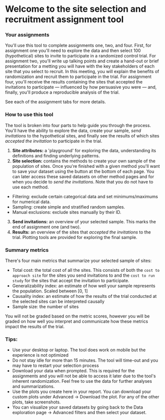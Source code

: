 # Welcome to the site selection and recruitment assignment tool
### Your assignments
You'll use this tool to complete assignments one, two, and four. First, for assignment one you'll need to explore the data and then select 100 (hypothetical) sites to invite to participate in a randomized control trial. For assignment two, you'll write up talking points and create a hand-out or brief presentation for a metting you will have with the key stakeholders of each site that you select to recruit. In this meeting, you will explain the benefits of randomization and recruit them to participate in the trial. For assignment four, you'll receive the results containing the sites that accepted the invitations to participate — influenced by how persuasive you were — and, finally, you'll produce a reproducible analysis of the trial.

See each of the assignment tabs for more details.

### How to use this tool
The tool is broken into four parts to help guide you through the process. You'll have the ability to explore the data, create your sample, _send invitations_ to the hypothetical sites, and finally see the results of which sites _accepted the invitation_ to participate in the trial.

1. **Site attributes:** a 'playground' for exploring the data, understanding its definitions and finding underlying patterns.
2. **Site selection:** contains the methods to create your own sample of the population of sites. Once you're finished with a given method you'll want to save your dataset using the button at the bottom of each page. You can later access these saved datasets on other method pages and for when you decide to _send the invitations_. Note that you do not have to use each method.
  - Filtering: exclude certain categorical data and set minimums/maximums for numerical data.
  - Sampling: create simple and stratified random samples.
  - Manual exclusions: exclude sites manually by their ID.
3. **Send invitations:** an overview of your selected sample. This marks the end of assignment one (and two).
4. **Results:** an overview of the sites that _accepted the invitations_ to the trial. Plotting tools are provided for exploring the final sample.

### Summary metrics
There's four main metrics that summarize your selected sample of sites:
- Total cost: the total cost of all the sites. This consists of both the `cost to approach site` for the sites you send invitations to and the `cost to run study` for the sites that accept the invitation to participate.
- Generalizability index: an estimate of how well your sample represents the population. Scaled between [0, 1]
- Causality index: an estimate of how the results of the trial conducted at the selected sites can be interpreted causally  
- Sample size: the number of sites

You will not be graded based on the metric scores, however you will be graded on how well you interpret and communicate how these metrics impact the results of the trial.

### Tips: 
- Use your desktop or laptop. The tool does work on mobile but the experience is not optimized
- Do not stay idle for more than 15 minutes. The tool will time-out and you may have to restart your selection process
- Download your data when prompted. This is required for the assignments and you will not be able to access it later due to the tool's inherent randomization. Feel free to use the data for further analyses and summarizations.
- Use the plots you create here in your report. You can download your custom plots under Advanced -> Download the plot. For any of the other plots, take screenshots.
- You can visualize your saved datasets by going back to the Data exploration page -> Advanced filters and then select your dataset.

<br>
<br>
<br>
